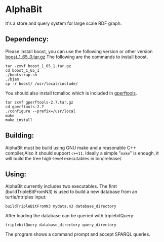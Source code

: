 # AlphaBit
It's a store and query system for large scale RDF graph.

Dependency:
-----------
Please install boost, you can use the following version or other version [boost_1_65_0.tar.gz](https://dl.bintray.com/boostorg/release/1.65.0/source/) The following are the commands to install boost.<br>
```
tar -zxvf boost_1_65_1.tar.gz
cd boost_1_65_1
./bootstrap.sh
./bjam
cp -r boost/ /usr/local/include/
```
You should also install tcmalloc which is included in [gperftools](https://github.com/gperftools/gperftools).<br>
```
tar zxvf gperftools-2.7.tar.gz
cd gperftools-2.7
./configure --prefix=/usr/local
make
make install
```

Building:
---------
AlphaBit must be build using GNU make and a reasonable C++ compiler,Also it should support `c++11`. Ideally a simple  "`make`" is enough, it will build the tree high-level executables in bin/lrelease/.

Using:
------
AlphaBit currently includes two executables. The first (buildTripleBitFromN3)
is used to build a new database from an turtle/ntriples input: <br>
```
buildTripleBitFromN3 mydata.n3 database_directory
```
After loading the database can be queried with triplebitQuery: <br>
```
triplebitQuery database_directory query_directory
```
The program shows a command prompt and accept SPARQL queries.<br>
